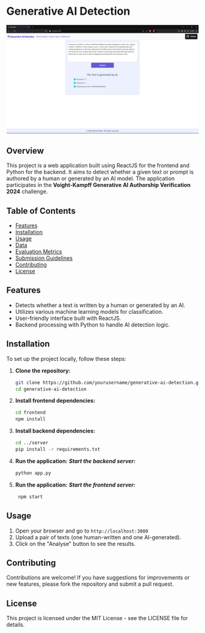 # Generative AI Detection
![demo image](https://github.com/AkashKobal/Generative-AI-Detection/blob/main/Screenshot%20(366).png)
## Overview

This project is a web application built using ReactJS for the frontend and Python for the backend. It aims to detect whether a given text or prompt is authored by a human or generated by an AI model. The application participates in the **Voight-Kampff Generative AI Authorship Verification 2024** challenge.

## Table of Contents

- [Features](#features)
- [Installation](#installation)
- [Usage](#usage)
- [Data](#data)
- [Evaluation Metrics](#evaluation-metrics)
- [Submission Guidelines](#submission-guidelines)
- [Contributing](#contributing)
- [License](#license)

## Features

- Detects whether a text is written by a human or generated by an AI.
- Utilizes various machine learning models for classification.
- User-friendly interface built with ReactJS.
- Backend processing with Python to handle AI detection logic.

## Installation

To set up the project locally, follow these steps:

1. **Clone the repository:**
   ```bash
   git clone https://github.com/yourusername/generative-ai-detection.git
   cd generative-ai-detection
   ```

2. **Install frontend dependencies:**
   ```bash
   cd frontend
   npm install
   ```
3. **Install backend dependencies:**
    ```bash
   cd ../server
   pip install -r requirements.txt
    ```

5. **Run the application:**
   ***Start the backend server:***
   ```bash
   python app.py
   ```


7. **Run the application:**
  ***Start the frontend server:***
   ```bash
    npm start
   ```

## Usage
1. Open your browser and go to ```http://localhost:3000```
2. Upload a pair of texts (one human-written and one AI-generated).
3. Click on the "Analyse" button to see the results.

## Contributing
Contributions are welcome! If you have suggestions for improvements or new features, please fork the repository and submit a pull request.

## License
This project is licensed under the MIT License - see the LICENSE file for details.




   
